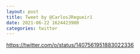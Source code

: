 ```yaml
--- 
layout: post 
title: Tweet by @CarlosJRegueir1 
date: 2021-06-22 1624423900 
categories: twitter 
--- 
```

https://twitter.com/o/status/1407561951883022336